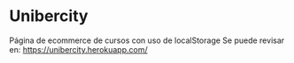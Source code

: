 # Unibercity
Página de ecommerce de cursos con uso de localStorage
Se puede revisar en: https://unibercity.herokuapp.com/
